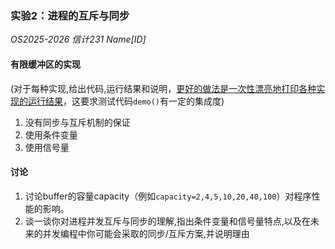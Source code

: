 ### 实验2：进程的互斥与同步
*OS2025-2026 信计231 Name[ID]*

> 
#### 有限缓冲区的实现
(对于每种实现,给出代码,运行结果和说明，<u>更好的做法是一次性漂亮地打印各种实现的运行结果</u>，这要求测试代码`demo()`有一定的集成度)
1. 没有同步与互斥机制的保证
2. 使用条件变量
3. 使用信号量

#### 讨论
1. 讨论buffer的容量capacity（例如`capacity=2,4,5,10,20,40,100`）对程序性能的影响。
2. 谈一谈你对进程并发互斥与同步的理解,指出条件变量和信号量特点,以及在未来的并发编程中你可能会采取的同步/互斥方案,并说明理由

